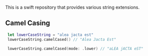 This is a swift repository that provides various string extensions.

## Camel Casing
```swift
 let lowerCaseString = "alea jacta est"
 lowerCaseString.camelCased() // "Alea Jacta Est"

 lowerCaseString.camelCased(mode: .lower) // "aLEA jACTA eST"
```
